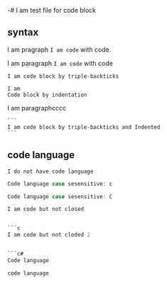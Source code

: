 -# I am test file for code block

## syntax

I am pragraph `I am code` with code.

I am paragraph ```I am code``` with code

```
I am code block by triple-backticks
```

    I am
    Code block by indentation

I am paragraphcccc


    ```
    I am code block by triple-backticks and Indented 
    ```

## code language

```
I do not have code language
```

```c
Code language case sesensitive: c
```

```C
Code language case sesensitive: C
```

```c
I am code but not closed


```c
I am code but not cloded 2


```c#
Code language
```

```C#
code language
```
